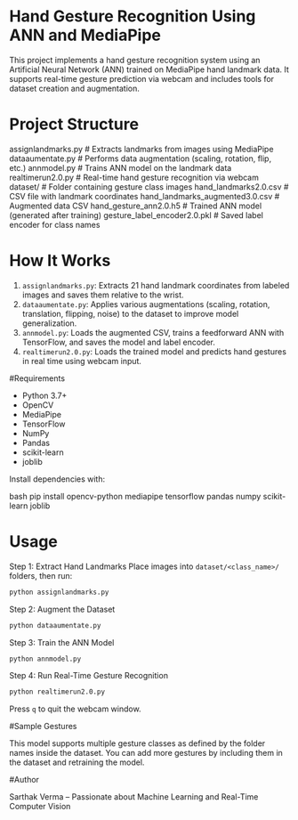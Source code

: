 # Hand Gesture Recognition Using ANN and MediaPipe

This project implements a hand gesture recognition system using an Artificial Neural Network (ANN) trained on MediaPipe hand landmark data. It supports real-time gesture prediction via webcam and includes tools for dataset creation and augmentation.

# Project Structure


assignlandmarks.py         # Extracts landmarks from images using MediaPipe
dataaumentate.py           # Performs data augmentation (scaling, rotation, flip, etc.)
annmodel.py                # Trains ANN model on the landmark data
realtimerun2.0.py          # Real-time hand gesture recognition via webcam
dataset/                   # Folder containing gesture class images
hand_landmarks2.0.csv      # CSV file with landmark coordinates
hand_landmarks_augmented3.0.csv # Augmented data CSV
hand_gesture_ann2.0.h5     # Trained ANN model (generated after training)
gesture_label_encoder2.0.pkl # Saved label encoder for class names


# How It Works

1. `assignlandmarks.py`: Extracts 21 hand landmark coordinates from labeled images and saves them relative to the wrist.
2. `dataaumentate.py`: Applies various augmentations (scaling, rotation, translation, flipping, noise) to the dataset to improve model generalization.
3. `annmodel.py`: Loads the augmented CSV, trains a feedforward ANN with TensorFlow, and saves the model and label encoder.
4. `realtimerun2.0.py`: Loads the trained model and predicts hand gestures in real time using webcam input.

#Requirements

- Python 3.7+
- OpenCV
- MediaPipe
- TensorFlow
- NumPy
- Pandas
- scikit-learn
- joblib

Install dependencies with:

bash
pip install opencv-python mediapipe tensorflow pandas numpy scikit-learn joblib


# Usage

Step 1: Extract Hand Landmarks
Place images into `dataset/<class_name>/` folders, then run:
```bash
python assignlandmarks.py
```

Step 2: Augment the Dataset
```bash
python dataaumentate.py
```

Step 3: Train the ANN Model
```bash
python annmodel.py
```

Step 4: Run Real-Time Gesture Recognition
```bash
python realtimerun2.0.py
```

Press `q` to quit the webcam window.

#Sample Gestures

This model supports multiple gesture classes as defined by the folder names inside the dataset. You can add more gestures by including them in the dataset and retraining the model.

#Author

Sarthak Verma – Passionate about Machine Learning and Real-Time Computer Vision
